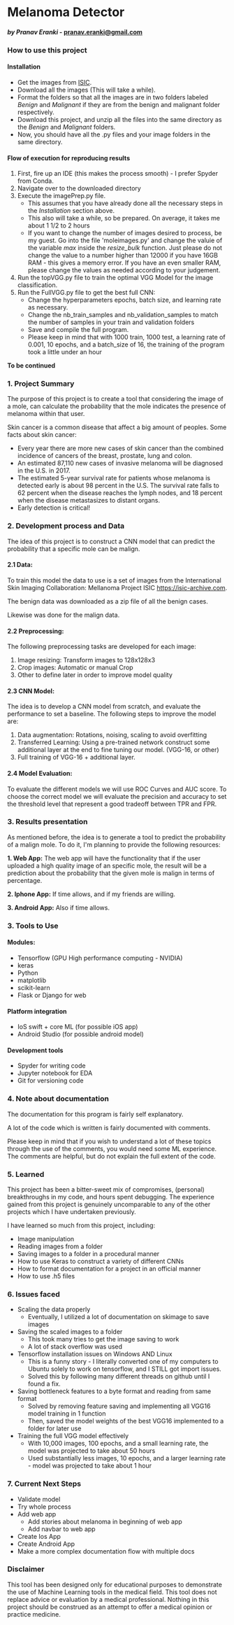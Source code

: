 # Melanoma Detector
#### *by Pranav Eranki*  - pranav.eranki@gmail.com

### How to use this project

#### Installation

* Get the images from [ISIC](https://isic-archive.com).
* Download all the images (This will take a while).
* Format the folders so that all the images are in two folders labeled *Benign* and *Malignant* if they are from the benign and malignant folder respectively.
* Download this project, and unzip all the files into the same directory as the *Benign* and *Malignant* folders.
* Now, you should have all the .py files and your image folders in the same directory.

#### Flow of execution for reproducing results

1. First, fire up an IDE (this makes the process smooth) - I prefer Spyder from Conda.
2. Navigate over to the downloaded directory
3. Execute the imagePrep.py file.
   - This assumes that you have already done all the necessary steps in the *Installation* section above.
   - This also will take a while, so be prepared. On average, it takes me about 1 1/2 to 2 hours
   - If you want to change the number of images desired to process, be my guest. Go into the file 'moleimages.py' and change the valuie of the variable *max* inside the *resize_bulk* function. Just please do not change the value to a number higher than 12000 if you have 16GB RAM - this gives a memory error. If you have an even smaller RAM, please change the values as needed according to your judgement.
4. Run the topVGG.py file to train the optimal VGG Model for the image classification.
5. Run the FullVGG.py file to get the best full CNN:
   - Change the hyperparameters epochs, batch size, and learning rate as necessary.
   - Change the nb_train_samples and nb_validation_samples to match the number of samples in your train and validation folders
   - Save and compile the full program.
   - Please keep in mind that with 1000 train, 1000 test, a learning rate of 0.001, 10 epochs, and a batch_size of 16, the training of       the program took a little under an hour

__To be continued__

### 1. Project Summary
The purpose of this project is to create a tool that considering the image of a
mole, can calculate the probability that the mole indicates the presence of melanoma within that user.

Skin cancer is a common disease that affect a big amount of
peoples. Some facts about skin cancer:

- Every year there are more new cases of skin cancer than the
combined incidence of cancers of the breast, prostate, lung and colon.
- An estimated 87,110 new cases of invasive melanoma will be diagnosed in the U.S.
in 2017.
- The estimated 5-year survival rate for patients whose melanoma is detected
early is about 98 percent in the U.S. The survival rate falls to 62 percent when
the disease reaches the lymph nodes, and 18 percent when the disease metastasizes
to distant organs.
- Early detection is critical!


### 2. Development process and Data
The idea of this project is to construct a CNN model that can predict the probability
that a specific mole can be malign.


#### 2.1 Data:
To train this model the data to use is a set of images from the International
Skin Imaging Collaboration: Mellanoma Project ISIC https://isic-archive.com.

The benign data was downloaded as a zip file of all the benign cases.

Likewise was done for the malign data.

#### 2.2 Preprocessing:
The following preprocessing tasks are developed for each image:

1. Image resizing: Transform images to 128x128x3
2. Crop images: Automatic or manual Crop
3. Other to define later in order to improve model quality

#### 2.3 CNN Model:
The idea is to develop a CNN model from scratch, and evaluate the performance to set a baseline. 
The following steps to improve the model are:

1. Data augmentation: Rotations, noising, scaling to avoid overfitting
2. Transferred Learning: Using a pre-trained network construct some additional
layer at the end to fine tuning our model. (VGG-16, or other)
3. Full training of VGG-16 + additional layer.


#### 2.4 Model Evaluation:
To evaluate the different models we will use ROC Curves and AUC score. To choose
the correct model we will evaluate the precision and accuracy to set the threshold
level that represent a good tradeoff between TPR and FPR.

### 3. Results presentation
As mentioned before, the idea is to generate a tool to predict the probability of a
malign mole. To do it, I'm planning to provide the following resources:

  **1. Web App:** The web app will have the functionality that if the user uploaded a high
quality image of an specific mole, the result will be a prediction about the
probability that the given mole is malign in terms of percentage.

  **2. Iphone App:** If time allows, and if my friends are willing.
  
  **3. Android App:** Also if time allows.
  
 ### 3. Tools to Use
 #### Modules:
 - Tensorflow (GPU High performance computing - NVIDIA)
 - keras
 - Python
 - matplotlib
 - scikit-learn
 - Flask or Django for web
 
#### Platform integration
 - IoS swift + core ML (for possible iOS app)
 - Android Studio (for possible android model)
 
#### Development tools
 - Spyder for writing code
 - Jupyter notebook for EDA
 - Git for versioning code

### 4. Note about documentation
The documentation for this program is fairly self explanatory.

A lot of the code which is written is fairly documented with comments.
 
Please keep in mind that if you wish to understand a lot of these topics through the use of the comments, you would need some ML experience. The comments are helpful, but do not explain the full extent of the code.
 
### 5. Learned

This project has been a bitter-sweet mix of compromises, (personal) breakthroughs in my code, and hours spent debugging. The experience gained from this project is genuinely uncomparable to any of the other projects which I have undertaken previously. 

I have learned so much from this project, including:
* Image manipulation
* Reading images from a folder
* Saving images to a folder in a procedural manner
* How to use Keras to construct a variety of different CNNs
* How to format documentation for a project in an official manner
* How to use .h5 files


### 6. Issues faced

* Scaling the data properly
   * Eventually, I utilized a lot of documentation on skimage to save images
* Saving the scaled images to a folder
   * This took many tries to get the image saving to work
   * A lot of stack overflow was used
* Tensorflow installation issues on Windows AND Linux
   * This is a funny story - I literally converted one of my computers to Ubuntu solely to work on tensorflow, and I STILL got import issues.
   * Solved this by following many different threads on github until I found a fix.
* Saving bottleneck features to a byte format and reading from same format
   * Solved by removing feature saving and implementing all VGG16 model training in 1 function
   * Then, saved the model weights of the best VGG16 implemented to a folder for later use
* Training the full VGG model effectively 
   * With 10,000 images, 100 epochs, and a small learning rate, the model was projected to take about 50 hours
   * Used substantially less images, 10 epochs, and a larger learning rate - model was projected to take about 1 hour
   
### 7. Current Next Steps

- Validate model 
- Try whole process
- Add web app
  - Add stories about melanoma in beginning of web app
  - Add navbar to web app
- Create Ios App
- Create Android App
- Make a more complex documentation flow with multiple docs



### Disclaimer

This tool has been designed only for educational purposes to demonstrate the use of Machine Learning tools in the medical field. 
This tool does not replace advice or evaluation by a medical professional. Nothing in this project should be construed as an attempt to 
offer a medical opinion or practice medicine.

